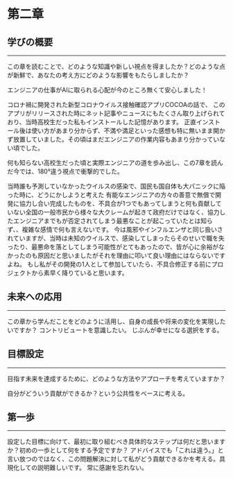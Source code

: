 # 第二章
## 学びの概要

---

この章を読むことで、どのような知識や新しい視点を得ましたか？どのような点が新鮮で、あなたの考え方にどのような影響をもたらしましたか？

エンジニアの仕事がAIに取られる心配が今のところ無くて安心しました！

コロナ禍に開発された新型コロナウイルス接触確認アプリCOCOAの話で、
このアプリがリリースされた時にネット記事やニュースにもたくさん取り上げられており、当時高校生だった私もインストールした記憶があります。
正直インストール後は使い方があまり分からず、不満や満足といった感想も特に無いまま開かず放置していました。その頃はまだエンジニアの作業内容もあまり分かっていない頃でした。

何も知らない高校生だった頃と実際エンジニアの道を歩み出し、この7章を読んだ今では、180°違う視点で衝撃的でした。

当時誰も予測していなかったウイルスの感染で、国民も国自体も大パニックに陥った時に、どうにかしようと考えた
有能なエンジニアの方々の善意で無償で開発に協力し合い完成したものを、不具合が1つでもあってしまうと何も貢献していない全国の一般市民から様々な大クレームが起きて政府だけではなく、協力したエンジニアまでもが否定されてしまう最悪なことが起こっていたとは知らず、、複雑な感情で何も言えないです。
今は風邪やインフルエンザと同じ扱いされていますが、当時は未知のウイルスで、感染してしまったらそのせいで職を失ったり、最悪命を落としてしまう可能性がとてもあったので、皆が心に余裕がなかったのも原因だと思いましたがそれを理由に叩いて良い理由にはならないですよね。
もし私がその開発の1人として参加していたら、不具合修正する前にプロジェクトから素早く降りていると思います。


## 未来への応用

---

この章から学んだことをどのように活用し、自身の成長や将来の変化を実現したいですか？
コントリビュートを意識したい。
じぶんが幸せになる選択をする。
## 目標設定

---

目指す未来を達成するために、どのような方法やアプローチを考えていますか？

自分がどういう貢献ができるか？という公共性をベースに考える。

## 第一歩

---

設定した目標に向けて、最初に取り組むべき具体的なステップは何だと思いますか？初めの一歩として何をする予定ですか？
アドバイスでも「これは違う。」と言い放つのではなく、この問題解決に対して私がどう貢献できるかを考える。具現化しての説明難しいです。
常に感謝を忘れない。
